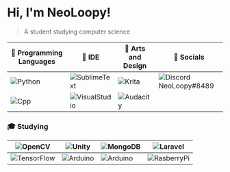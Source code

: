 # Hi, I'm NeoLoopy! 
> A student studying computer science

:izakaya_lantern: Programming Languages | :repeat_one: IDE | :bento: Arts and Design | :rice_scene: Socials 
------------ | ------------- | ------------- | -------------
![Python](https://img.shields.io/badge/Python-3776AB?style=for-the-badge&logo=python&logoColor=white) | ![SublimeText](https://img.shields.io/badge/sublime_text-%23575757.svg?&style=for-the-badge&logo=sublime-text&logoColor=important) | ![Krita](https://img.shields.io/badge/Krita-203759?style=for-the-badge&logo=krita&logoColor=EEF37B) | ![Discord](https://img.shields.io/badge/Discord-7289DA?style=for-the-badge&logo=discord&logoColor=white) NeoLoopy#8489
![Cpp](https://img.shields.io/badge/C%2B%2B-00599C?style=for-the-badge&logo=c%2B%2B&logoColor=white) | ![VisualStudio](https://img.shields.io/badge/Visual_Studio-5C2D91?style=for-the-badge&logo=visual%20studio&logoColor=white) | ![Audacity](https://img.shields.io/badge/Audacity-0000CC?style=for-the-badge&logo=audacity&logoColor=white)  
 
### :mortar_board: Studying

![OpenCV](https://img.shields.io/badge/OpenCV-27338e?style=for-the-badge&logo=OpenCV&logoColor=white)  | ![Unity](https://img.shields.io/badge/Unity-100000?style=for-the-badge&logo=unity&logoColor=white)  |  ![MongoDB](https://img.shields.io/badge/MongoDB-4EA94B?style=for-the-badge&logo=mongodb&logoColor=white)  | ![Laravel](https://img.shields.io/badge/Laravel-FF2D20?style=for-the-badge&logo=laravel&logoColor=white) 
------------ | ------------- | ------------- | -------------
![TensorFlow](https://img.shields.io/badge/TensorFlow-FF6F00?style=for-the-badge&logo=tensorflow&logoColor=white)  | ![Arduino](https://img.shields.io/badge/Arduino-00979D?style=for-the-badge&logo=Arduino&logoColor=white)  | ![Arduino](https://img.shields.io/badge/Arduino-00979D?style=for-the-badge&logo=Arduino&logoColor=white)  | ![RasberryPi](https://img.shields.io/badge/Raspberry%20Pi-A22846?style=for-the-badge&logo=Raspberry%20Pi&logoColor=white) 


<!---
Neoloopy/Neoloopy is a ✨ special ✨ repository because its `README.md` (this file) appears on your GitHub profile.
You can click the Preview link to take a look at your changes.
--->
